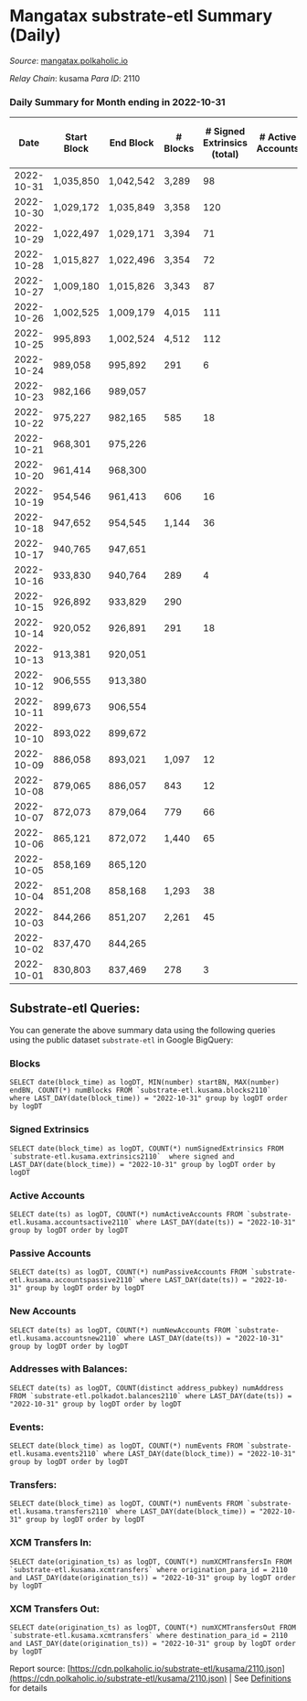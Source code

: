 # Mangatax substrate-etl Summary (Daily)

_Source_: [mangatax.polkaholic.io](https://mangatax.polkaholic.io)

*Relay Chain*: kusama
*Para ID*: 2110



### Daily Summary for Month ending in 2022-10-31


| Date | Start Block | End Block | # Blocks | # Signed Extrinsics (total) | # Active Accounts | # Passive | # New | # Addresses with Balances | # Events | # Transfers | # XCM Transfers In | # XCM Transfers Out | Issues | 
| ---- | ----------- | --------- | -------- | --------------------------- | ----------------- | --------- | ----- | ------------------------- | -------- | ----------- | ------------------ | ------------------- | ------ |
| 2022-10-31 | 1,035,850 | 1,042,542 | 3,289 | 98 |  |  |  | 1,395 | 6,808 |   | 10 ($239.43) | 6 ($1,277.21) |  |
| 2022-10-30 | 1,029,172 | 1,035,849 | 3,358 | 120 |  |  |  |  | 7,065 |   | 16 ($3,030.53) | 13 ($3,803.90) |  |
| 2022-10-29 | 1,022,497 | 1,029,171 | 3,394 | 71 |  |  |  | 1,391 | 6,982 |   | 8 ($4,843.01) | 3 ($3,331.39) |  |
| 2022-10-28 | 1,015,827 | 1,022,496 | 3,354 | 72 |  |  |  |  | 6,905 |   | 7 ($377.79) | 3 ($50.42) |  |
| 2022-10-27 | 1,009,180 | 1,015,826 | 3,343 | 87 |  |  |  |  | 6,873 | 1  | 10 ($344.52) | 4 ($686.97) |  |
| 2022-10-26 | 1,002,525 | 1,009,179 | 4,015 | 111 |  |  |  |  | 8,332 |   | 7 ($2,776.99) | 6 ($310.19) |  |
| 2022-10-25 | 995,893 | 1,002,524 | 4,512 | 112 |  |  |  |  | 9,341 |   | 12 ($645.92) | 11 ($2,119.77) |  |
| 2022-10-24 | 989,058 | 995,892 | 291 | 6 |  |  |  |  | 592 |   | 13 ($207.72) | 1 ($271.21) |  |
| 2022-10-23 | 982,166 | 989,057 |  |  |  |  |  |  |  |   | 8 ($145.05) |   |  |
| 2022-10-22 | 975,227 | 982,165 | 585 | 18 |  |  |  |  | 1,248 |   | 5 ($128.30) | 1 ($147.56) |  |
| 2022-10-21 | 968,301 | 975,226 |  |  |  |  |  |  |  |   | 9 ($1,083.20) |   |  |
| 2022-10-20 | 961,414 | 968,300 |  |  |  |  |  |  |  |   | 6 ($41.44) |   |  |
| 2022-10-19 | 954,546 | 961,413 | 606 | 16 |  |  |  |  | 1,285 |   | 9 ($408.10) |   |  |
| 2022-10-18 | 947,652 | 954,545 | 1,144 | 36 |  |  |  |  | 2,391 | 2  | 13 ($9,696.67) | 2 ($1,127.04) |  |
| 2022-10-17 | 940,765 | 947,651 |  |  |  |  |  |  |  |   | 11 ($347.54) |   |  |
| 2022-10-16 | 933,830 | 940,764 | 289 | 4 |  |  |  |  | 585 |   | 11 ($309.73) |   |  |
| 2022-10-15 | 926,892 | 933,829 | 290 |  |  |  |  |  | 580 |   | 6  |   |  |
| 2022-10-14 | 920,052 | 926,891 | 291 | 18 |  |  |  |  | 607 |   | 10 ($619.20) | 1 ($246.46) |  |
| 2022-10-13 | 913,381 | 920,051 |  |  |  |  |  |  |  |   | 10 ($725.65) |   |  |
| 2022-10-12 | 906,555 | 913,380 |  |  |  |  |  |  |  |   | 11 ($473.06) |   |  |
| 2022-10-11 | 899,673 | 906,554 |  |  |  |  |  |  |  |   | 7 ($131.06) |   |  |
| 2022-10-10 | 893,022 | 899,672 |  |  |  |  |  |  |  |   | 8 ($71.93) |   |  |
| 2022-10-09 | 886,058 | 893,021 | 1,097 | 12 |  |  |  |  | 2,298 |   | 6 ($899.04) | 2 ($254.68) |  |
| 2022-10-08 | 879,065 | 886,057 | 843 | 12 |  |  |  |  | 1,750 |   | 5 ($106.21) | 1 ($1,022.59) |  |
| 2022-10-07 | 872,073 | 879,064 | 779 | 66 |  |  |  |  | 1,708 |   | 17 ($382.09) | 3 ($1,831.52) |  |
| 2022-10-06 | 865,121 | 872,072 | 1,440 | 65 |  |  |  |  | 3,040 | 2  | 26 ($494,245.91) | 3 ($15,521.68) |  |
| 2022-10-05 | 858,169 | 865,120 |  |  |  |  |  |  |  |   | 8 ($98.08) |   |  |
| 2022-10-04 | 851,208 | 858,168 | 1,293 | 38 |  |  |  |  | 2,649 |   | 11 ($598.31) | 2 ($208.84) |  |
| 2022-10-03 | 844,266 | 851,207 | 2,261 | 45 |  |  |  |  | 4,680 |   | 14 ($8.28) | 4 ($2,896.35) |  |
| 2022-10-02 | 837,470 | 844,265 |  |  |  |  |  |  |  |   | 10 ($75.98) |   |  |
| 2022-10-01 | 830,803 | 837,469 | 278 | 3 |  |  |  |  | 556 |   | 10 ($1,064.90) |   |  |

## Substrate-etl Queries:
You can generate the above summary data using the following queries using the public dataset `substrate-etl` in Google BigQuery:


### Blocks
```
SELECT date(block_time) as logDT, MIN(number) startBN, MAX(number) endBN, COUNT(*) numBlocks FROM `substrate-etl.kusama.blocks2110`  where LAST_DAY(date(block_time)) = "2022-10-31" group by logDT order by logDT
```


### Signed Extrinsics
```
SELECT date(block_time) as logDT, COUNT(*) numSignedExtrinsics FROM `substrate-etl.kusama.extrinsics2110`  where signed and LAST_DAY(date(block_time)) = "2022-10-31" group by logDT order by logDT
```


### Active Accounts
```
SELECT date(ts) as logDT, COUNT(*) numActiveAccounts FROM `substrate-etl.kusama.accountsactive2110` where LAST_DAY(date(ts)) = "2022-10-31" group by logDT order by logDT
```


### Passive Accounts
```
SELECT date(ts) as logDT, COUNT(*) numPassiveAccounts FROM `substrate-etl.kusama.accountspassive2110` where LAST_DAY(date(ts)) = "2022-10-31" group by logDT order by logDT
```


### New Accounts
```
SELECT date(ts) as logDT, COUNT(*) numNewAccounts FROM `substrate-etl.kusama.accountsnew2110` where LAST_DAY(date(ts)) = "2022-10-31" group by logDT order by logDT
```


### Addresses with Balances:
```
SELECT date(ts) as logDT, COUNT(distinct address_pubkey) numAddress FROM `substrate-etl.polkadot.balances2110` where LAST_DAY(date(ts)) = "2022-10-31" group by logDT order by logDT
```


### Events:
```
SELECT date(block_time) as logDT, COUNT(*) numEvents FROM `substrate-etl.kusama.events2110` where LAST_DAY(date(block_time)) = "2022-10-31" group by logDT order by logDT
```


### Transfers:
```
SELECT date(block_time) as logDT, COUNT(*) numEvents FROM `substrate-etl.kusama.transfers2110` where LAST_DAY(date(block_time)) = "2022-10-31" group by logDT order by logDT
```


### XCM Transfers In:
```
SELECT date(origination_ts) as logDT, COUNT(*) numXCMTransfersIn FROM `substrate-etl.kusama.xcmtransfers` where origination_para_id = 2110 and LAST_DAY(date(origination_ts)) = "2022-10-31" group by logDT order by logDT
```


### XCM Transfers Out:
```
SELECT date(origination_ts) as logDT, COUNT(*) numXCMTransfersOut FROM `substrate-etl.kusama.xcmtransfers` where destination_para_id = 2110 and LAST_DAY(date(origination_ts)) = "2022-10-31" group by logDT order by logDT
```



Report source: [https://cdn.polkaholic.io/substrate-etl/kusama/2110.json](https://cdn.polkaholic.io/substrate-etl/kusama/2110.json) | See [Definitions](/DEFINITIONS.md) for details
